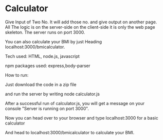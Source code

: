 # Calculator
Give Input of Two No. It will add those no. and give output on another page.
All The logic is on the server-side on the client-side it is only the web page skeleton.
The server runs on port 3000.

You can also calculate your BMI by just Heading localhost:3000/bmicalculator.


Tech used: HTML, node.js, javascript


npm packages used: express,body-parser



How to run:

Just download the code in a zip file

and run the server by writing node calculator.js

After a successful run of calculator.js, you will get a message on your console "Server is running on port 3000".

Now you can head over to your browser and type localhost:3000 for a basic calculator 

And head to localhost:3000/bmicalculator to calculate your BMI. 

